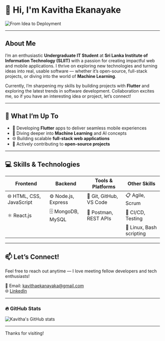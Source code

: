 # 👋 Hi, I'm Kavitha Ekanayake

![From Idea to Deployment](https://readme-typing-svg.demolab.com?font=Fira+Code&pause=1000&color=00FFFF&width=600&lines=From+Idea+to+Deployment)

---

## About Me

I’m an enthusiastic **Undergraduate IT Student** at **Sri Lanka Institute of Information Technology (SLIIT)** with a passion for creating impactful web and mobile applications. I thrive on exploring new technologies and turning ideas into real, usable software — whether it’s open-source, full-stack projects, or diving into the world of **Machine Learning**.

Currently, I’m sharpening my skills by building projects with **Flutter** and exploring the latest trends in software development. Collaboration excites me, so if you have an interesting idea or project, let’s connect!

---

## 🚀 What I’m Up To

- 📱 Developing **Flutter** apps to deliver seamless mobile experiences  
- 🤖 Diving deeper into **Machine Learning** and AI concepts  
- 🌐 Building scalable **full-stack web applications**  
- 👐 Actively contributing to **open-source projects**

---

## 💻 Skills & Technologies

| Frontend                   | Backend                    | Tools & Platforms             | Other Skills                |
|----------------------------|----------------------------|------------------------------|-----------------------------|
| 🌐 HTML, CSS, JavaScript      | ⚙️ Node.js, Express          | 🔧 Git, GitHub, VS Code        | 📋 Agile, Scrum              |
| ⚛️ React.js                   | 🗄️ MongoDB, MySQL            | 📡 Postman, REST APIs          | 🔄 CI/CD, Testing            |
|                            |                            |                              | 🐧 Linux, Bash scripting     |

---

## 📫 Let’s Connect!

Feel free to reach out anytime — I love meeting fellow developers and tech enthusiasts!

📧 Email: [kavithaekanayaka@gmail.com](mailto:kavithaekanayaka@gmail.com)  
🌐 [LinkedIn]((https://www.linkedin.com/in/kavitha-ekanayake-1101a8314/))  

---

### 🔥 GitHub Stats

![Kavitha's GitHub stats](https://github-readme-stats.vercel.app/api?username=kavithaniwandi&show_icons=true&theme=dark&count_private=true&hide=issues)

---

Thanks for visiting!
